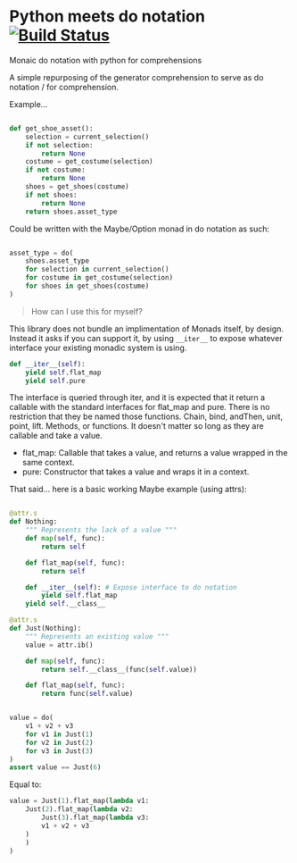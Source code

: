 # Python meets do notation [![Build Status](https://app.travis-ci.com/internetimagery/do-not.svg?branch=main)](https://app.travis-ci.com/internetimagery/do-not)

Monaic do notation with python for comprehensions

A simple repurposing of the generator comprehension to serve as do notation / for comprehension.

Example...

```python

def get_shoe_asset():
    selection = current_selection()
    if not selection:
        return None
    costume = get_costume(selection)
    if not costume:
        return None
    shoes = get_shoes(costume)
    if not shoes:
        return None
    return shoes.asset_type

```

Could be written with the Maybe/Option monad in do notation as such:

```python

asset_type = do(
    shoes.asset_type
    for selection in current_selection()
    for costume in get_costume(selection)
    for shoes in get_shoes(costume)
)

```

> How can I use this for myself?

This library does not bundle an implimentation of Monads itself, by design. Instead it
asks if you can support it, by using ```__iter__``` to expose whatever interface
your existing monadic system is using.

```python
def __iter__(self):
    yield self.flat_map
    yield self.pure
```

The interface is queried through iter, and it is expected that it return a callable
with the standard interfaces for flat_map and pure. There is no restriction that they be named those functions. Chain, bind, andThen, unit, point, lift. Methods, or functions. It doesn't matter so long as they are callable and take a value.

* flat_map: Callable that takes a value, and returns a value wrapped in the same context.
* pure: Constructor that takes a value and wraps it in a context.

That said... here is a basic working Maybe example (using attrs):

```python

@attr.s
def Nothing:
    """ Represents the lack of a value """
    def map(self, func):
    	return self

    def flat_map(self, func):
    	return self

    def __iter__(self): # Expose interface to do notation
        yield self.flat_map
	yield self.__class__

@attr.s
def Just(Nothing):
    """ Represents an existing value """
    value = attr.ib()

    def map(self, func):
        return self.__class__(func(self.value))

    def flat_map(self, func):
        return func(self.value)

```

```python

value = do(
    v1 + v2 + v3
    for v1 in Just(1)
    for v2 in Just(2)
    for v3 in Just(3)
)
assert value == Just(6)
```

Equal to:

```python
value = Just(1).flat_map(lambda v1:
    Just(2).flat_map(lambda v2:
        Just(3).flat_map(lambda v3:
	    v1 + v2 + v3
	)
    )
)
```
